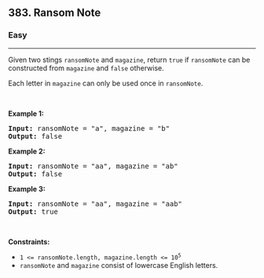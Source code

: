 <h2>383. Ransom Note</h2><h3>Easy</h3><hr><div><p>Given two stings <code>ransomNote</code> and <code>magazine</code>, return <code>true</code> if <code>ransomNote</code> can be constructed from <code>magazine</code> and <code>false</code> otherwise.</p>

<p>Each letter in <code>magazine</code> can only be used once in <code>ransomNote</code>.</p>

<p>&nbsp;</p>
<p><strong>Example 1:</strong></p>
<pre style="position: relative;"><strong>Input:</strong> ransomNote = "a", magazine = "b"
<strong>Output:</strong> false
<div class="open_grepper_editor" title="Edit &amp; Save To Grepper"></div></pre><p><strong>Example 2:</strong></p>
<pre style="position: relative;"><strong>Input:</strong> ransomNote = "aa", magazine = "ab"
<strong>Output:</strong> false
<div class="open_grepper_editor" title="Edit &amp; Save To Grepper"></div></pre><p><strong>Example 3:</strong></p>
<pre style="position: relative;"><strong>Input:</strong> ransomNote = "aa", magazine = "aab"
<strong>Output:</strong> true
<div class="open_grepper_editor" title="Edit &amp; Save To Grepper"></div></pre>
<p>&nbsp;</p>
<p><strong>Constraints:</strong></p>

<ul>
	<li><code>1 &lt;= ransomNote.length, magazine.length &lt;= 10<sup>5</sup></code></li>
	<li><code>ransomNote</code> and <code>magazine</code> consist of lowercase English letters.</li>
</ul>
</div>